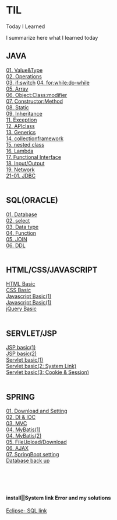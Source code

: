 # TIL
Today I Learned

I summarize here what I learned today

## JAVA
<a href='./JAVA/01. Value&Type.md'>01. Value&Type</a><br>
<a href='./JAVA/02. Operations.md'>02. Operations</a><br>
<a href='./JAVA/03. if:switch.md'>03. if:switch</a>
<a href='./JAVA/04. for:while:do-while.md'>04. for:while:do-while</a><br>
<a href='./JAVA/05. Array.md'>05. Array</a><br>
<a href='./JAVA/06. Object:Class:modifier.md'>06. Object:Class:modifier</a><br>
<a href='./JAVA/07. Constructor:Method.md'>07. Constructor:Method</a><br>
<a href='./JAVA/08. Static.md'>08. Static</a><br>
<a href='/JAVA/09. Inheritance.md'>09. Inheritance</a><br>
<a href='/JAVA/11. Exception.md'>11. Exception</a><br>
<a href='/JAVA/12. APIclass.md'>12. APIclass</a><br>
<a href='/JAVA/13. Generics.md'>13. Generics</a><br>
<a href='/JAVA/14. collectionframework.md'>14. collectionframework</a><br>
<a href='/JAVA/15. nested class.md'>15. nested class</a><br>
<a href='/JAVA/16. Lambda.md'>16. Lambda</a><br>
<a href='/JAVA/17. Functional Interface.md'>17. Functional Interface</a><br>
<a href='/JAVA/18. I:O.md'>18. Input/Output</a><br>
<a href='/JAVA/19. java.net.md'>19. Network</a><br>
<a href='/JAVA/21-01. JDBC.md'>21-01. JDBC</a><br>
<br>

## SQL(ORACLE)
<a href='/ORACLE/01. Database.md'>01. Database</a><br>
<a href='/ORACLE/02. select.md'>02. select</a><br>
<a href='/ORACLE/03. 데이터형식.md'>03. Data type</a><br>
<a href='/ORACLE/04. Function.md'>04. Function</a><br>
<a href='/ORACLE/05. JOIN.md'>05. JOIN</a><br>
<a href='/ORACLE/06. DDL.md'>06. DDL</a><br>
<br>

## HTML/CSS/JAVASCRIPT
<a href='/WEB/HTML .md'>HTML Basic</a><br>
<a href='/WEB/CSS.md'>CSS Basic</a><br>
<a href='/WEB/Javascript(1).md'>Javascript Basic(1)</a><br>
<a href='/WEB/Javascript(2).md'>Javascript Basic(1)</a><br>
<a href='/WEB/jQuery.md'>jQuery Basic</a><br>
<br>

## SERVLET/JSP
<a href='/SERVLET:JSP/JSP.md'>JSP basic(1)</a><br>
<a href='/SERVLET:JSP/JSP2_JSTL.md'>JSP basic(2)</a><br>
<a href='/SERVLET:JSP/Servlet.md'>Servlet basic(1)</a><br>
<a href='/SERVLET:JSP/Servlet2_연동.md'>Servlet basic(2: System Link)</a><br>
<a href='/SERVLET:JSP/Servlet3_cookie&session.md'>Servlet basic(3: Cookie & Session)</a><br>
<br>

## SPRING
<a href='https://github.com/2damlee/Spring/blob/master/다운:환경설정.md'>01. Download and Setting</a><br>
<a href='https://github.com/2damlee/Spring/blob/master/DI:IOC.md'>02. DI & IOC</a><br>
<a href='https://github.com/2damlee/Spring/blob/master/MVC.md'>03. MVC</a><br>
<a href='https://github.com/2damlee/Spring/blob/master/JDBC_MyBatis.md'>04. MyBatis(1)</a><br>
<a href='https://github.com/2damlee/Spring/blob/master/JDBC_MyBatis2.md'>04. MyBatis(2)</a><br>
<a href='https://github.com/2damlee/Spring/blob/master/FileUpload:Download:Mapping.md'>05. FileUpload/Download</a><br>
<a href='https://github.com/2damlee/Spring/blob/master/AJAX.md'>06. AJAX</a><br>
<a href='https://github.com/2damlee/Spring/blob/master/Springboot.md'>07. SpringBoot setting</a><br>
<a href='https://github.com/2damlee/Spring/blob/master/DB%20Backup:recovery.md'>Database back up</a>


<br><br><br>
#### install||System link Error and my solutions
<a href='/SERVLET:JSP/Eclipse- SQL 연결 및 오류.md'> Eclipse- SQL link</a><br>

